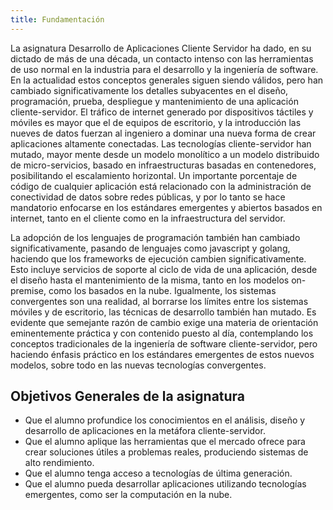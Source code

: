```yaml
---
title: Fundamentación
---
```


La asignatura Desarrollo de Aplicaciones Cliente Servidor ha dado, en su dictado de más de una década,
un contacto intenso con las herramientas de uso normal en la industria para el desarrollo y la ingeniería
de software. En la actualidad estos conceptos generales siguen siendo válidos, pero han cambiado significativamente
los detalles subyacentes en el diseño, programación, prueba, despliegue y mantenimiento de una aplicación cliente-servidor.
El tráfico de internet generado por dispositivos táctiles y móviles es mayor que el de equipos de escritorio, y
la introducción las nueves de datos fuerzan al ingeniero a dominar una nueva forma de crear aplicaciones altamente
conectadas. Las tecnologías cliente-servidor han mutado, mayor mente desde un modelo monolítico a un modelo distribuido
de micro-servicios, basado en infraestructuras basadas en contenedores, posibilitando el escalamiento horizontal.
Un importante porcentaje de código de cualquier aplicación está relacionado con la administración de conectividad de
datos sobre redes públicas, y por lo tanto se hace mandatorio enfocarse en los estándares emergentes y abiertos
basados en internet, tanto en el cliente como en la infraestructura del servidor.

La adopción de los lenguajes de programación también han cambiado significativamente, pasando de lenguajes como javascript y golang, haciendo que los frameworks de ejecución cambien significativamente. Esto incluye servicios de soporte al ciclo de vida de una aplicación, desde el diseño hasta el mantenimiento de la misma, tanto en los modelos on-premise, como los basados en la nube. Igualmente, los sistemas convergentes son una realidad, al borrarse los límites entre los sistemas móviles y de escritorio, las técnicas de desarrollo también han mutado. Es evidente que semejante razón de cambio exige una materia de orientación eminentemente práctica y con contenido puesto al día, contemplando los conceptos tradicionales de la ingeniería de software cliente-servidor, pero haciendo énfasis práctico en los estándares emergentes de estos nuevos modelos, sobre todo en las nuevas tecnologías convergentes.

## Objetivos Generales de la asignatura

- Que el alumno profundice los conocimientos en el análisis, diseño y desarrollo de aplicaciones en la metáfora cliente-servidor.
- Que el alumno aplique las herramientas que el mercado ofrece para crear soluciones útiles a problemas reales, produciendo sistemas de alto rendimiento.
- Que el alumno tenga acceso a tecnologías de última generación.
- Que el alumno pueda desarrollar aplicaciones utilizando tecnologías emergentes, como ser la computación en la nube.
